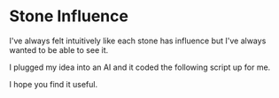 # Stone Influence

I've always felt intuitively like each stone has influence but I've always
wanted to be able to see it.

I plugged my idea into an AI and it coded the following script up for me.

I hope you find it useful.